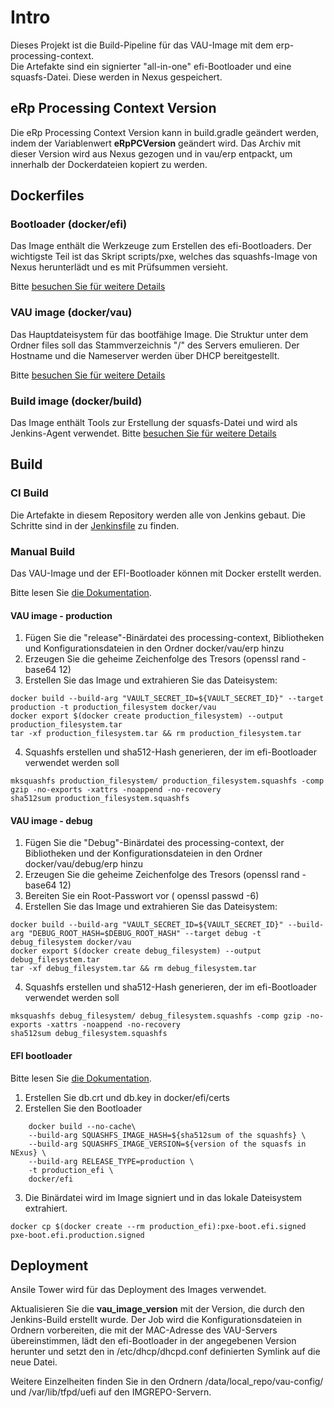 # Intro

Dieses Projekt ist die Build-Pipeline für das VAU-Image mit dem erp-processing-context.  
Die Artefakte sind ein signierter "all-in-one" efi-Bootloader und eine squasfs-Datei. Diese werden in Nexus gespeichert.

## eRp Processing Context Version

Die eRp Processing Context Version kann in build.gradle geändert werden, indem der Variablenwert **eRpPCVersion** geändert wird.
Das Archiv mit dieser Version wird aus Nexus gezogen und in vau/erp entpackt, um innerhalb der Dockerdateien kopiert zu werden.   

## Dockerfiles

### Bootloader (docker/efi)
Das Image enthält die Werkzeuge zum Erstellen des efi-Bootloaders.
Der wichtigste Teil ist das Skript scripts/pxe, welches das squashfs-Image von Nexus herunterlädt und es mit Prüfsummen versieht.

Bitte [besuchen Sie für weitere Details](docker/efi/README.md)

### VAU image (docker/vau)
Das Hauptdateisystem für das bootfähige Image.
Die Struktur unter dem Ordner files soll das Stammverzeichnis "/" des Servers emulieren.
Der Hostname und die Nameserver werden über DHCP bereitgestellt.

Bitte [besuchen Sie für weitere Details](docker/vau/README.md)

### Build image (docker/build)
Das Image enthält Tools zur Erstellung der squasfs-Datei und wird als Jenkins-Agent verwendet.
Bitte [besuchen Sie für weitere Details](docker/build/README.md)


## Build
### CI Build

Die Artefakte in diesem Repository werden alle von Jenkins gebaut.
Die Schritte sind in der [Jenkinsfile](Jenkinsfile) zu finden.

### Manual Build
Das VAU-Image und der EFI-Bootloader können mit Docker erstellt werden.

Bitte lesen Sie [die Dokumentation](docker/vau/README.md).

#### VAU image - production
1. Fügen Sie die "release"-Binärdatei des processing-context, Bibliotheken und Konfigurationsdateien in den Ordner docker/vau/erp hinzu
2. Erzeugen Sie die geheime Zeichenfolge des Tresors (openssl rand -base64 12)
3. Erstellen Sie das Image und extrahieren Sie das Dateisystem:   
```$bash
docker build --build-arg "VAULT_SECRET_ID=${VAULT_SECRET_ID}" --target production -t production_filesystem docker/vau
docker export $(docker create production_filesystem) --output production_filesystem.tar
tar -xf production_filesystem.tar && rm production_filesystem.tar
```
4. Squashfs erstellen und sha512-Hash generieren, der im efi-Bootloader verwendet werden soll
```$bash
mksquashfs production_filesystem/ production_filesystem.squashfs -comp gzip -no-exports -xattrs -noappend -no-recovery
sha512sum production_filesystem.squashfs
```

#### VAU image - debug
1. Fügen Sie die "Debug"-Binärdatei des processing-context, der Bibliotheken und der Konfigurationsdateien in den Ordner docker/vau/debug/erp hinzu
2. Erzeugen Sie die geheime Zeichenfolge des Tresors (openssl rand -base64 12)
3. Bereiten Sie ein Root-Passwort vor ( openssl passwd -6)
4. Erstellen Sie das Image und extrahieren Sie das Dateisystem:
```$bash
docker build --build-arg "VAULT_SECRET_ID=${VAULT_SECRET_ID}" --build-arg "DEBUG_ROOT_HASH=$DEBUG_ROOT_HASH" --target debug -t debug_filesystem docker/vau
docker export $(docker create debug_filesystem) --output debug_filesystem.tar
tar -xf debug_filesystem.tar && rm debug_filesystem.tar
```
4. Squashfs erstellen und sha512-Hash generieren, der im efi-Bootloader verwendet werden soll
```$bash
mksquashfs debug_filesystem/ debug_filesystem.squashfs -comp gzip -no-exports -xattrs -noappend -no-recovery
sha512sum debug_filesystem.squashfs
```

#### EFI bootloader

Bitte lesen Sie [die Dokumentation](docker/efi/README.md).

1. Erstellen Sie db.crt und db.key in docker/efi/certs
2. Erstellen Sie den Bootloader
```$bash
    docker build --no-cache\
    --build-arg SQUASHFS_IMAGE_HASH=${sha512sum of the squashfs} \
    --build-arg SQUASHFS_IMAGE_VERSION=${version of the squasfs in NExus} \
    --build-arg RELEASE_TYPE=production \
    -t production_efi \
    docker/efi
```
3. Die Binärdatei wird im Image signiert und in das lokale Dateisystem extrahiert.
```$bash
docker cp $(docker create --rm production_efi):pxe-boot.efi.signed pxe-boot.efi.production.signed
```


## Deployment
Ansile Tower wird für das Deployment des Images verwendet.

Aktualisieren Sie die **vau_image_version** mit der Version, die durch den Jenkins-Build erstellt wurde.
Der Job wird die Konfigurationsdateien in Ordnern vorbereiten, die mit der MAC-Adresse des VAU-Servers übereinstimmen,
lädt den efi-Bootloader in der angegebenen Version herunter und setzt den in /etc/dhcp/dhcpd.conf definierten Symlink auf die neue Datei.

Weitere Einzelheiten finden Sie in den Ordnern /data/local_repo/vau-config/ und /var/lib/tfpd/uefi auf den IMGREPO-Servern.
